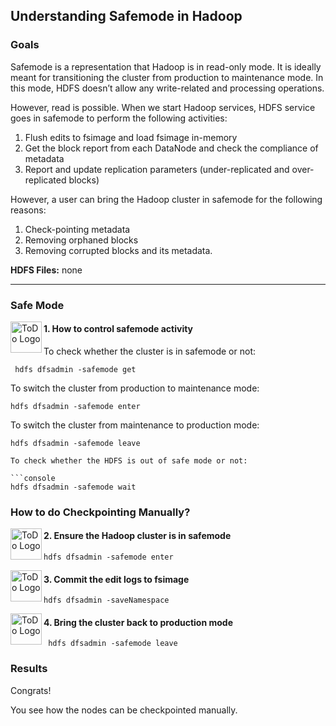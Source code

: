 ## Understanding Safemode in Hadoop

### Goals

Safemode is a representation that Hadoop is in read-only mode. It is ideally meant for transitioning the cluster from production to maintenance mode. In this mode, HDFS doesn’t allow any write-related and processing operations. 

However, read is possible. When we start Hadoop services, HDFS service goes in safemode to perform the following activities: 

1. Flush edits to fsimage and load fsimage in-memory
2. Get the block report from each DataNode and check the compliance of metadata
3. Report and update replication parameters (under-replicated and over-replicated blocks)

However, a user can bring the Hadoop cluster in safemode for the following reasons: 

1. Check-pointing metadata
2. Removing orphaned blocks
3. Removing corrupted blocks and its metadata.


**HDFS Files:** none
 
----

### Safe Mode

<img src="https://user-images.githubusercontent.com/558905/40613898-7a6c70d6-624e-11e8-9178-7bde851ac7bd.png" align="left" width="50" height="50" title="ToDo Logo" />
<h4>1. How to control safemode activity</h4>

To check whether the cluster is in safemode or not:

```console
 hdfs dfsadmin -safemode get 
```

To switch the cluster from production to maintenance mode: 

```console
hdfs dfsadmin -safemode enter 
```
To switch the cluster from maintenance to production mode:

```console
hdfs dfsadmin -safemode leave 

To check whether the HDFS is out of safe mode or not: 

```console
hdfs dfsadmin -safemode wait
```

### How to do Checkpointing Manually?

<img src="https://user-images.githubusercontent.com/558905/40613898-7a6c70d6-624e-11e8-9178-7bde851ac7bd.png" align="left" width="50" height="50" title="ToDo Logo" />
<h4>2. Ensure the Hadoop cluster is in safemode</h4>


```console
hdfs dfsadmin -safemode enter 
```

<img src="https://user-images.githubusercontent.com/558905/40613898-7a6c70d6-624e-11e8-9178-7bde851ac7bd.png" align="left" width="50" height="50" title="ToDo Logo" />
<h4>3. Commit the edit logs to fsimage</h4>

```console
hdfs dfsadmin -saveNamespace
```

<img src="https://user-images.githubusercontent.com/558905/40613898-7a6c70d6-624e-11e8-9178-7bde851ac7bd.png" align="left" width="50" height="50" title="ToDo Logo" />
<h4>4. Bring the cluster back to production mode</h4>

```console
 hdfs dfsadmin -safemode leave
```

### Results

Congrats!

You see how the nodes can be checkpointed manually.

